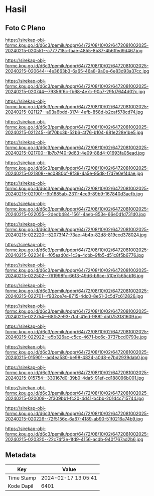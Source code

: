 # Hasil

## Foto C Plano

https://sirekap-obj-formc.kpu.go.id/d6c3/pemilu/pdpr/64/72/08/10/02/6472081002025-20240215-020551--c777718c-faae-4855-8b87-4b6ffed9d467.jpg

https://sirekap-obj-formc.kpu.go.id/d6c3/pemilu/pdpr/64/72/08/10/02/6472081002025-20240215-020644--4e3663b3-6a65-46a8-9a0e-6e83d93a37cc.jpg

https://sirekap-obj-formc.kpu.go.id/d6c3/pemilu/pdpr/64/72/08/10/02/6472081002025-20240215-020744--79356f6c-fb68-4e7c-90a7-29fd7644d02c.jpg

https://sirekap-obj-formc.kpu.go.id/d6c3/pemilu/pdpr/64/72/08/10/02/6472081002025-20240215-021127--a93a6bdd-3174-4efb-858d-b2caf578cd74.jpg

https://sirekap-obj-formc.kpu.go.id/d6c3/pemilu/pdpr/64/72/08/10/02/6472081002025-20240215-021245--6f70bc3b-52b6-4f76-b104-681e228e1be5.jpg

https://sirekap-obj-formc.kpu.go.id/d6c3/pemilu/pdpr/64/72/08/10/02/6472081002025-20240215-021700--1b7b7f40-9d63-4e09-88d4-01693fa05ead.jpg

https://sirekap-obj-formc.kpu.go.id/d6c3/pemilu/pdpr/64/72/08/10/02/6472081002025-20240215-021808--ec0880bf-8f39-4a5e-95d8-f7d7e0ef4dae.jpg

https://sirekap-obj-formc.kpu.go.id/d6c3/pemilu/pdpr/64/72/08/10/02/6472081002025-20240215-021901--9b1885ab-2311-4ce9-89b9-167840d3aefb.jpg

https://sirekap-obj-formc.kpu.go.id/d6c3/pemilu/pdpr/64/72/08/10/02/6472081002025-20240215-022055--2dedb484-1561-4aeb-853e-66e0d1d731d0.jpg

https://sirekap-obj-formc.kpu.go.id/d6c3/pemilu/pdpr/64/72/08/10/02/6472081002025-20240215-022220--52073f47-73ae-4b4b-82d8-819ccd378024.jpg

https://sirekap-obj-formc.kpu.go.id/d6c3/pemilu/pdpr/64/72/08/10/02/6472081002025-20240215-022348--f05ead0d-1c3a-4cbb-9fb5-d51c8f5b6776.jpg

https://sirekap-obj-formc.kpu.go.id/d6c3/pemilu/pdpr/64/72/08/10/02/6472081002025-20240215-022502--761998fc-66f3-49d6-b9ce-510e7c65cb16.jpg

https://sirekap-obj-formc.kpu.go.id/d6c3/pemilu/pdpr/64/72/08/10/02/6472081002025-20240215-022701--f932ce7e-8715-4dc0-8e51-3c5d7c612826.jpg

https://sirekap-obj-formc.kpu.go.id/d6c3/pemilu/pdpr/64/72/08/10/02/6472081002025-20240215-022754--68f52e93-7faf-41ed-988f-d50753181609.jpg

https://sirekap-obj-formc.kpu.go.id/d6c3/pemilu/pdpr/64/72/08/10/02/6472081002025-20240215-022922--e5b326ac-c5cc-4671-bc6c-3737bcd0793e.jpg

https://sirekap-obj-formc.kpu.go.id/d6c3/pemilu/pdpr/64/72/08/10/02/6472081002025-20240215-015901--ad4ea580-be98-4824-a0d8-e7bd2939dab0.jpg

https://sirekap-obj-formc.kpu.go.id/d6c3/pemilu/pdpr/64/72/08/10/02/6472081002025-20240215-015754--330167d0-39b0-4da5-91ef-cd188096b001.jpg

https://sirekap-obj-formc.kpu.go.id/d6c3/pemilu/pdpr/64/72/08/10/02/6472081002025-20240215-020009--2f309bb1-fc20-4d41-b4bb-201d4c715744.jpg

https://sirekap-obj-formc.kpu.go.id/d6c3/pemilu/pdpr/64/72/08/10/02/6472081002025-20240215-020226--72f5156c-6a67-4189-ab90-51f0216a74b9.jpg

https://sirekap-obj-formc.kpu.go.id/d6c3/pemilu/pdpr/64/72/08/10/02/6472081002025-20240215-020320--22c74f3e-1fd9-4156-acdb-940f767ad2b6.jpg


## Metadata

| Key        | Value               |
| ---------- | ------------------- |
| Time Stamp | 2024-02-17 13:05:41 |
| Kode Dapil | 6401                |



